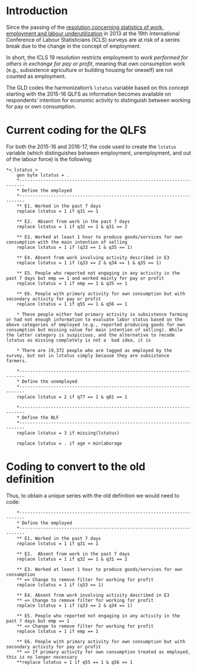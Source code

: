 # Introduction
Since the passing of the [resolution concerning statistics of work, employment and labour underutilization](https://www.ilo.org/global/statistics-and-databases/standards-and-guidelines/resolutions-adopted-by-international-conferences-of-labour-statisticians/WCMS_230304/lang--en/index.htm) in 2013 at the 19th International Conference of Labour Statisticians (ICLS) surveys are at risk of a series break due to the change in the concept of employment.

In short, the ICLS 19 resolution restricts employment to *work performed for others in exchange for pay or profit*, meaning that own consumption work (e.g., subsistence agriculture or building housing for oneself) are not counted as employment.

The GLD codes the harmonization’s `lstatus` variable based on this concept starting with the 2015-16 QLFS as information becomes available on respondents' intention for economic activity to distinguish between working for pay or own consumption. 

# Current coding for the QLFS

For both the 2015-16 and 2016-17, the code used to create the `lstatus` variable (which distinguishes between employment, unemployment, and out of the labour force) is the following:

```
*<_lstatus_>
	gen byte lstatus = .
	*------------------------------------------------------------------------
	* Define the employed
	*------------------------------------------------------------------------
	** E1. Worked in the past 7 days
	replace lstatus = 1 if q31 == 1
	
	** E2.  Absent from work in the past 7 days
	replace lstatus = 1 if q32 == 1 & q31 == 2
	
	** E3. Worked at least 1 hour to produce goods/services for own consumption with the main intention of selling
	replace lstatus = 1 if (q33 == 1 & q35 == 1)
	
	** E4. Absent from work involving activity described in E3
	replace lstatus = 1 if (q33 == 2 & q34 == 1 & q35 == 1)

	** E5. People who reported not engaging in any activity in the past 7 days but emp == 1 and worked mainly for pay or profit
	replace lstatus = 1 if emp == 1 & q35 == 1
	
	** E6. People with primary activity for own consumption but with secondary activity for pay or profit
	replace lstatus = 1 if q55 == 1 & q56 == 1
		
	* These people either had primary activity in subsistence farming or had not enough information to evaluate labor status based on the above categories of employed (e.g., reported producing goods for own consumption but missing value for main intention of selling). While the latter category is suspicious, and the alternative to recode lstatus as missing completely is not a  bad idea, it is 
	
	* There are 19,372 people who are tagged as employed by the survey, but not in lstatus simply because they are subsistence farmers.
	
	*------------------------------------------------------------------------
	* Define the unemployed
	*------------------------------------------------------------------------
	replace lstatus = 2 if q77 == 1 & q81 == 1
	
	*------------------------------------------------------------------------
	* Define the NLF
	*------------------------------------------------------------------------
	replace lstatus = 3 if missing(lstatus)
	
	replace lstatus = . if age < minlaborage
```



# Coding to convert to the old definition

Thus, to obtain a unique series with the old definition we would need to code:

```
	*------------------------------------------------------------------------
	* Define the employed
	*------------------------------------------------------------------------
	** E1. Worked in the past 7 days
	replace lstatus = 1 if q31 == 1
	
	** E2.  Absent from work in the past 7 days
	replace lstatus = 1 if q32 == 1 & q31 == 2
	
	** E3. Worked at least 1 hour to produce goods/services for own consumption
	** => Change to remove filter for working for profit
	replace lstatus = 1 if (q33 == 1)
	
	** E4. Absent from work involving activity described in E3
	** => Change to remove filter for working for profit
	replace lstatus = 1 if (q33 == 2 & q34 == 1)

	** E5. People who reported not engaging in any activity in the past 7 days but emp == 1 
	** => Change to remove filter for working for profit
	replace lstatus = 1 if emp == 1
	
	** E6. People with primary activity for own consumption but with secondary activity for pay or profit
	** => If primary activity for own consumption treated as employed, this is no longer necessary
	**replace lstatus = 1 if q55 == 1 & q56 == 1
```
